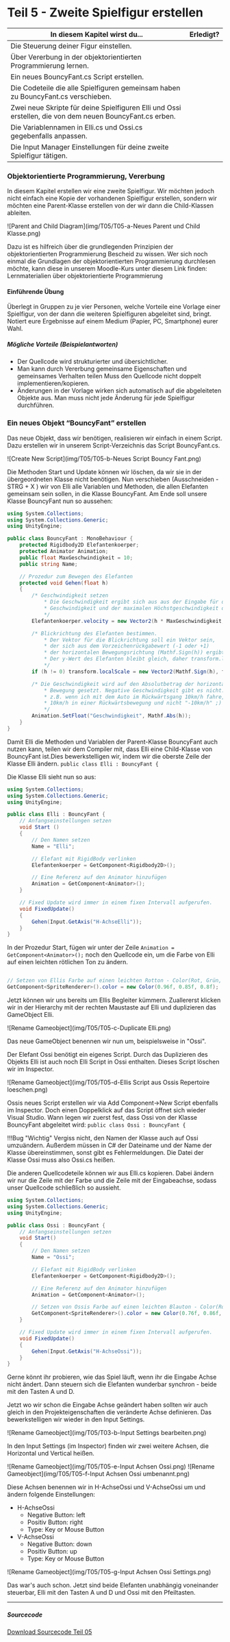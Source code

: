 # Teil 5 - Zweite Spielfigur erstellen

In diesem Kapitel wirst du...  |    Erledigt?
-------------------------------|----------------
Die Steuerung deiner Figur einstellen. |
Über Vererbung in der objektorientierten Programmierung lernen. |
Ein neues BouncyFant.cs Script erstellen.  |
Die Codeteile die alle Spielfiguren gemeinsam haben zu BouncyFant.cs verschieben. |
Zwei neue Skripte für deine Spielfiguren Elli und Ossi erstellen, die von dem neuen BouncyFant.cs erben. |
Die Variablennamen in Elli.cs und Ossi.cs gegebenfalls anpassen. |
Die Input Manager Einstellungen für deine zweite Spielfigur tätigen. |



### Objektorientierte Programmierung, Vererbung
In diesem Kapitel erstellen wir eine zweite Spielfigur. Wir möchten jedoch nicht einfach eine Kopie der vorhandenen Spielfigur erstellen, sondern wir möchten eine Parent-Klasse erstellen von der wir dann die Child-Klassen ableiten.

![Parent and Child Diagram](img/T05/T05-a-Neues Parent und Child Klasse.png)

Dazu ist es hilfreich über die grundlegenden Prinzipien der objektorientierten Programmierung Bescheid zu wissen. Wer sich noch einmal die Grundlagen der objektorientierten Programmierung durchlesen möchte, kann diese in unserem Moodle-Kurs unter diesem Link finden: Lernmaterialien über objektorientierte Programmierung

#### Einführende Übung
Überlegt in Gruppen zu je vier Personen, welche Vorteile eine Vorlage einer Spielfigur, von der dann die weiteren Spielfiguren abgeleitet sind, bringt. Notiert eure Ergebnisse auf einem Medium (Papier, PC, Smartphone) eurer Wahl.

##### Mögliche Vorteile (Beispielantworten)
 * Der Quellcode wird strukturierter und übersichtlicher.
 * Man kann durch Vererbung gemeinsame Eigenschaften und gemeinsames Verhalten teilen Muss den Quellcode nicht doppelt implementieren/kopieren.
 * Änderungen in der Vorlage wirken sich automatisch auf die abgeleiteten Objekte aus. Man muss nicht jede Änderung für jede Spielfigur durchführen.

### Ein neues Objekt “BouncyFant” erstellen
Das neue Objekt, dass wir benötigen, realisieren wir einfach in einem Script. Dazu erstellen wir in unserem Script-Verzeichnis das Script BouncyFant.cs.

![Create New Script](img/T05/T05-b-Neues Script Bouncy Fant.png)


Die Methoden Start und Update können wir löschen, da wir sie in der übergeordneten Klasse nicht benötigen.
Nun verschieben (Ausschneiden - STRG + X ) wir von Elli alle Variablen und Methoden, die allen Elefanten gemeinsam sein sollen, in die Klasse BouncyFant. Am Ende soll unsere Klasse BouncyFant nun so aussehen:

``` c#
using System.Collections;
using System.Collections.Generic;
using UnityEngine;

public class BouncyFant : MonoBehaviour {
    protected Rigidbody2D Elefantenkoerper;
    protected Animator Animation;
    public float MaxGeschwindigkeit = 10;
    public string Name;

    // Prozedur zum Bewegen des Elefanten
    protected void Gehen(float h)
    {
        /* Geschwindigkeit setzen
            * Die Geschwindigkeit ergibt sich aus aus der Eingabe für die horizontale
            * Geschwindigkeit und der maximalen Höchstgeschwindigkeit des Elefanten
            */
        Elefantenkoerper.velocity = new Vector2(h * MaxGeschwindigkeit, Elefantenkoerper.velocity.y);

        /* Blickrichtung des Elefanten bestimmen.
            * Der Vektor für die Blickrichtung soll ein Vektor sein,
            * der sich aus dem Vorzeichenrückgabewert (-1 oder +1)
            * der horizontalen Bewegungsrichtung (Mathf.Sign(h)) ergibt.
            * Der y-Wert des Elefanten bleibt gleich, daher transform.localScale.y.       
            */
        if (h != 0) transform.localScale = new Vector2(Mathf.Sign(h), transform.localScale.y);

        /* Die Geschwindigkeit wird auf den Absolutbetrag der horizontalen
            * Bewegung gesetzt. Negative Geschwindigkeit gibt es nicht.
            * z.B. wenn ich mit dem Auto im Rückwärtsgang 10km/h fahre, fahre ich
            * 10km/h in einer Rückwärtsbewegung und nicht "-10km/h" ;)
            */
        Animation.SetFloat("Geschwindigkeit", Mathf.Abs(h));
    }
}
```


Damit Elli die Methoden und Variablen der Parent-Klasse BouncyFant  auch nutzen kann, teilen wir dem Compiler mit, dass Elli eine Child-Klasse von BouncyFant ist.Dies bewerkstelligen wir, indem wir die oberste Zeile der Klasse Elli ändern.
``` public class Elli : BouncyFant { ```

Die Klasse Elli sieht nun so aus:

``` c#
using System.Collections;
using System.Collections.Generic;
using UnityEngine;

public class Elli : BouncyFant {
    // Anfangseinstellungen setzen
    void Start ()
    {
        // Den Namen setzen
        Name = "Elli";

        // Elefant mit RigidBody verlinken
        Elefantenkoerper = GetComponent<Rigidbody2D>();

        // Eine Referenz auf den Animator hinzufügen
        Animation = GetComponent<Animator>();
    }

    // Fixed Update wird immer in einem fixen Intervall aufgerufen.
    void FixedUpdate()
    {
        Gehen(Input.GetAxis("H-AchseElli"));
    }
}
```
In  der Prozedur Start, fügen wir unter der Zeile ```Animation = GetComponent<Animator>();``` noch den Quellcode ein, um die Farbe von Elli auf einen leichten rötlichen Ton zu ändern.
``` c#

// Setzen von Ellis Farbe auf einen leichten Rotton - Color(Rot, Grün, Blau)
GetComponent<SpriteRenderer>().color = new Color(0.96f, 0.85f, 0.8f);
```
Jetzt können wir  uns bereits um Ellis Begleiter kümmern. Zuallererst klicken wir in der Hierarchy mit der rechten Maustaste auf Elli und duplizieren das GameObject Elli.

![Rename Gameobject](img/T05/T05-c-Duplicate Elli.png)

Das neue GameObject benennen wir nun um, beispielsweise in "Ossi".

Der Elefant Ossi benötigt ein eigenes Script. Durch das Duplizieren des Objekts Elli ist auch noch Elli Script in Ossi enthalten. Dieses Script löschen wir im Inspector.

![Rename Gameobject](img/T05/T05-d-Ellis Script aus Ossis Repertoire loeschen.png)

Ossis neues Script erstellen wir via Add Component->New Script ebenfalls im Inspector. Doch einen Doppelklick auf das Script öffnet sich wieder Visual Studio.  Wann legen wir zuerst fest, dass Ossi  von der Klasse BouncyFant abgeleitet wird:
```public class Ossi : BouncyFant {```

!!!Bug "Wichtig"
	Vergiss nicht, den Namen der Klasse auch auf Ossi umzuändern. Außerdem müssen in C# der Dateiname und der Name der Klasse übereinstimmen, sonst gibt es Fehlermeldungen. Die Datei der Klasse Ossi muss also Ossi.cs heißen.

Die anderen Quellcodeteile können wir aus Elli.cs kopieren. Dabei ändern wir nur die Zeile mit der Farbe und die Zeile mit der Eingabeachse, sodass unser Quellcode schließlich so aussieht.
``` c#
using System.Collections;
using System.Collections.Generic;
using UnityEngine;

public class Ossi : BouncyFant {
    // Anfangseinstellungen setzen
    void Start()
    {
        // Den Namen setzen
        Name = "Ossi";

        // Elefant mit RigidBody verlinken
        Elefantenkoerper = GetComponent<Rigidbody2D>();

        // Eine Referenz auf den Animator hinzufügen
        Animation = GetComponent<Animator>();

        // Setzen von Ossis Farbe auf einen leichten Blauton - Color(Rot, Grün, Blau)
        GetComponent<SpriteRenderer>().color = new Color(0.76f, 0.86f, 0.98f);
    }

    // Fixed Update wird immer in einem fixen Intervall aufgerufen.
    void FixedUpdate()
    {
        Gehen(Input.GetAxis("H-AchseOssi"));
    }
}
```

Gerne könnt ihr probieren, wie das Spiel läuft, wenn ihr die Eingabe Achse nicht ändert. Dann steuern sich die Elefanten wunderbar synchron - beide mit den Tasten A und D.

Jetzt wo wir schon die Eingabe Achse geändert haben sollten wir auch gleich in den Projekteigenschaften die veränderte Achse definieren. Das bewerkstelligen wir wieder in den Input Settings.

 ![Rename Gameobject](img/T05/T03-b-Input Settings bearbeiten.png)

In den Input Settings (im Inspector) finden wir zwei weitere Achsen, die Horizontal und Vertical heißen.

![Rename Gameobject](img/T05/T05-e-Input Achsen Ossi.png)
![Rename Gameobject](img/T05/T05-f-Input Achsen Ossi umbenannt.png)


Diese Achsen benennen wir in H-AchseOssi und V-AchseOssi um und ändern folgende Einstellungen:

 * H-AchseOssi
	* Negative Button: left
	* Positiv Button: right
	* Type: Key or Mouse Button
 * V-AchseOssi
	* Negative Button: down
	* Positiv Button: up
	* Type: Key or Mouse Button

![Rename Gameobject](img/T05/T05-g-Input Achsen Ossi Settings.png)




Das war's auch schon. Jetzt sind beide Elefanten unabhängig voneinander steuerbar, Elli mit den Tasten A und D und Ossi mit den Pfeiltasten.

---

##### Sourcecode
[Download Sourcecode Teil 05](https://github.com/learn2proGrAME/proGrAME-Beispiele-und-Quellcodes/blob/master/BouncyFant/T05/Bouncy%20Fant%2005.zip)
